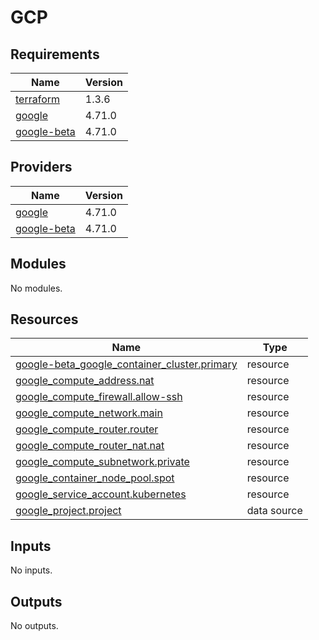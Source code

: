 # GCP

<!-- BEGINNING OF PRE-COMMIT-TERRAFORM DOCS HOOK -->
## Requirements

| Name | Version |
|------|---------|
| <a name="requirement_terraform"></a> [terraform](#requirement\_terraform) | 1.3.6 |
| <a name="requirement_google"></a> [google](#requirement\_google) | 4.71.0 |
| <a name="requirement_google-beta"></a> [google-beta](#requirement\_google-beta) | 4.71.0 |

## Providers

| Name | Version |
|------|---------|
| <a name="provider_google"></a> [google](#provider\_google) | 4.71.0 |
| <a name="provider_google-beta"></a> [google-beta](#provider\_google-beta) | 4.71.0 |

## Modules

No modules.

## Resources

| Name | Type |
|------|------|
| [google-beta_google_container_cluster.primary](https://registry.terraform.io/providers/hashicorp/google-beta/4.71.0/docs/resources/google_container_cluster) | resource |
| [google_compute_address.nat](https://registry.terraform.io/providers/hashicorp/google/4.71.0/docs/resources/compute_address) | resource |
| [google_compute_firewall.allow-ssh](https://registry.terraform.io/providers/hashicorp/google/4.71.0/docs/resources/compute_firewall) | resource |
| [google_compute_network.main](https://registry.terraform.io/providers/hashicorp/google/4.71.0/docs/resources/compute_network) | resource |
| [google_compute_router.router](https://registry.terraform.io/providers/hashicorp/google/4.71.0/docs/resources/compute_router) | resource |
| [google_compute_router_nat.nat](https://registry.terraform.io/providers/hashicorp/google/4.71.0/docs/resources/compute_router_nat) | resource |
| [google_compute_subnetwork.private](https://registry.terraform.io/providers/hashicorp/google/4.71.0/docs/resources/compute_subnetwork) | resource |
| [google_container_node_pool.spot](https://registry.terraform.io/providers/hashicorp/google/4.71.0/docs/resources/container_node_pool) | resource |
| [google_service_account.kubernetes](https://registry.terraform.io/providers/hashicorp/google/4.71.0/docs/resources/service_account) | resource |
| [google_project.project](https://registry.terraform.io/providers/hashicorp/google/4.71.0/docs/data-sources/project) | data source |

## Inputs

No inputs.

## Outputs

No outputs.
<!-- END OF PRE-COMMIT-TERRAFORM DOCS HOOK -->
